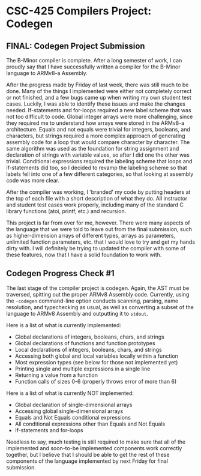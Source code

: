 # CSC-425 Compilers Project: Codegen

## FINAL: Codegen Project Submission
The B-Minor compiler is complete. After a long semester of work, I can proudly say that I have successfully written a compiler for the B-Minor language to ARMv8-a Assembly.

After the progress made by Friday of last week, there was still much to be done. Many of the things I implemented were either not completely correct or not finished, and a few bugs came up when writing my own student test cases. Luckily, I was able to identify these issues and make the changes needed. If-statements and for-loops required a new label scheme that was not too difficult to code. Global integer arrays were more challenging, since they required me to understand how arrays were stored in the ARMv8-a architecture. Equals and not equals were trivial for integers, booleans, and characters, but strings required a more complex approach of generating assembly code for a loop that would compare character by character. The same algorithm was used as the foundation for string assignment and declaration of strings with variable values, so after I did one the other was trivial. Conditional expressions required the labeling scheme that loops and if-statements did too, so I decided to revamp the labeling scheme so that labels fell into one of a few different categories, so that looking at assembly code was more clear.

After the compiler was working, I 'branded' my code by putting headers at the top of each file with a short description of what they do. All instructor and student test cases work properly, including many of the standard C library functions (atoi, printf, etc.) and recursion.

This project is far from over for me, however. There were many aspects of the language that we were told to leave out from the final submission, such as higher-dimension arrays of different types, arrays as parameters, unlimited function parameters, etc. that I would love to try and get my hands dirty with. I will definitely be trying to updated the compiler with some of these features, now that I have a solid foundation to work with.

## Codegen Progress Check #1
The last stage of the compiler project is codegen. Again, the AST must be traversed, spitting out the proper ARMv8 Assembly code. Currently, using the `-codegen` command-line option conducts scanning, parsing, name resolution, and typechecking as usual, as well as converting a subset of the language to ARMv8 Assembly and outputting it to `stdout`. 

Here is a list of what is currently implemented:
  - Global declarations of integers, booleans, chars, and strings
  - Global declarations of functions and function prototypes
  - Local declarations of integers, booleans, chars, and strings
  - Accessing both global and local variables locally within a function
  - Most expression types (see below for those not implemented yet)
  - Printing single and multiple expressions in a single line
  - Returning a value from a function
  - Function calls of sizes 0-6 (properly throws error of more than 6)

Here is a list of what is currently NOT implemented:
  - Global declaration of single-dimensional arrays
  - Accessing global single-dimensional arrays
  - Equals and Not Equals conditional expressions
  - All conditional expressions other than Equals and Not Equals
  - If-statements and for-loops

Needless to say, much testing is still required to make sure that all of the implemented and soon-to-be implemented components work correctly together, but I believe that I should be able to get the rest of these components of the language implemented by next Friday for final submission.
